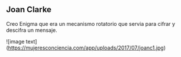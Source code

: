 ## Joan Clarke

Creo Enigma que era un mecanismo rotatorio que servia para cifrar y descifra un mensaje.

![image text] (https://mujeresconciencia.com/app/uploads/2017/07/joanc1.jpg)
